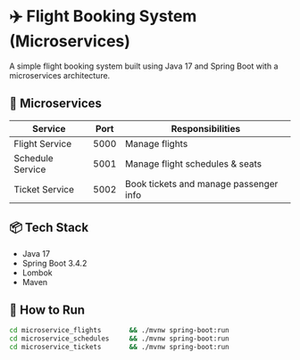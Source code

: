 # ✈️ Flight Booking System (Microservices)

A simple flight booking system built using Java 17 and Spring Boot with a microservices architecture.

## 🧱 Microservices

| Service          | Port | Responsibilities                       |
|------------------|------|----------------------------------------|
| Flight Service   | 5000 | Manage flights                         |
| Schedule Service | 5001 | Manage flight schedules & seats        |
| Ticket Service   | 5002 | Book tickets and manage passenger info |

## 📦 Tech Stack
- Java 17
- Spring Boot 3.4.2
- Lombok
- Maven

## 🚀 How to Run

```bash
cd microservice_flights       && ./mvnw spring-boot:run
cd microservice_schedules     && ./mvnw spring-boot:run
cd microservice_tickets       && ./mvnw spring-boot:run
